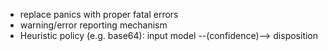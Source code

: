 - replace panics with proper fatal errors
- warning/error reporting mechanism
- Heuristic policy (e.g. base64): input model --(confidence)--> disposition

